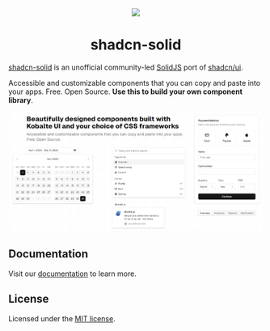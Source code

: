 <p align="center">
 <img align="center" src="https://raw.githubusercontent.com/hngngn/shadcn-solid/main/docs/public/android-chrome-192x192.png" height="96" />
 <h1 align="center">
  shadcn-solid
 </h1>
</p>

[shadcn-solid](https://shadcn-solid.vercel.app/) is an unofficial community-led [SolidJS](https://www.solidjs.com/) port of [shadcn/ui](https://ui.shadcn.com/).

Accessible and customizable components that you can copy and paste into your apps. Free. Open Source. **Use this to build your own component library**.

![hero](docs/public/og.png)

## Documentation

Visit our [documentation](https://shadcn-solid.com/docs/introduction) to learn more.

## License

Licensed under the [MIT license](https://github.com/hngngn/shadcn-solid/blob/main/LICENSE.md).
